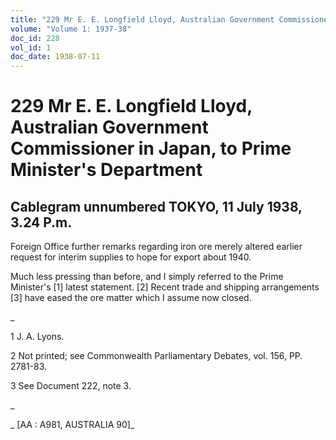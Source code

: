 ```yaml
---
title: "229 Mr E. E. Longfield Lloyd, Australian Government Commissioner in Japan, to Prime Minister's Department"
volume: "Volume 1: 1937-38"
doc_id: 228
vol_id: 1
doc_date: 1938-07-11
---
```


# 229 Mr E. E. Longfield Lloyd, Australian Government Commissioner in Japan, to Prime Minister's Department

## Cablegram unnumbered TOKYO, 11 July 1938, 3.24 P.m.

Foreign Office further remarks regarding iron ore merely altered earlier request for interim supplies to hope for export about 1940.

Much less pressing than before, and I simply referred to the Prime Minister's [1] latest statement. [2] Recent trade and shipping arrangements [3] have eased the ore matter which I assume now closed.

_

1 J. A. Lyons.

2 Not printed; see Commonwealth Parliamentary Debates, vol. 156, PP. 2781-83.

3 See Document 222, note 3.

_

_ [AA : A981, AUSTRALIA 90]_
